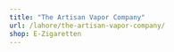 ```yaml
---
title: "The Artisan Vapor Company"
url: /lahore/the-artisan-vapor-company/
shop: E-Zigaretten
---
```

